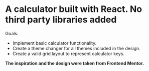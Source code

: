 <h1> A calculator built with React. No third party libraries added </h1>

Goals:

<ul>
  <li>Implement basic calculator functionality.</li>
  <li>Create a theme changer for all themes included in the design.</li>
  <li>Create a valid grid layout to represent calculator keys. </li>
</ul>

<strong> The inspiration and the design were taken from Frontend Mentor. </strong>
